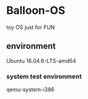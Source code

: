 # Balloon-OS
toy OS just for FUN
## environment
Ubuntu 16.04.6-LTS-amd64
### system test environment
qemu-system-i386
